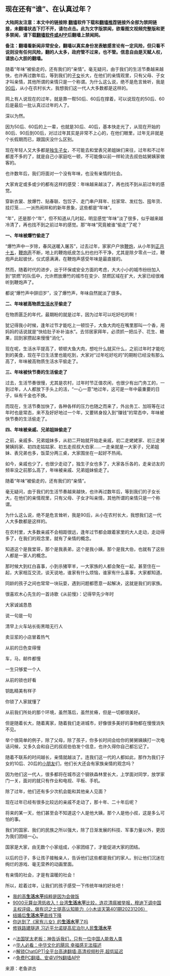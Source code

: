  <!-- 面包屑导航 --> <h2>现在还有“谁”、在认真过年？</h2> <p class="notice"><b>大陆网友注意：本文中的链接除 <a href="https://github.com/bannedbook/fanqiang" >翻墙</a>软件下载和<a href="https://github.com/killgcd/justmysocks/blob/master/README.md">翻墙推荐</a>链接外全部为禁网链接，未翻墙状态下打不开，请勿点击。此为文字版禁闻，欲看图文视频完整版和更多禁闻，请下载<a href="https://github.com/bannedbook/fanqiang">翻墙软件或APP</a>后翻墙上禁闻网。</p><p>备注：翻墙看新闻非常安全，翻墙以真实身份发表敏感言论有一定风险，但只看不说则没有任何风险，翻的人太多，政府管不过来，也不管。信息自由是天赋人权，请放心大胆的翻墙。</b></p>  <div class="entry"> <p id="summary">随着“年味”被偷走的，还有我们的“亲情”。毫无疑问，由于我们的生活节奏越来越快，也许再过数年后，等到我们的<a href="https://www.bannedbook.org/bnews/tag/%E5%AD%90%E5%A5%B3/" class="st_tag internal_tag" rel="tag" title="标签 子女 下的日志">子女</a>长大，在他们的亲情观里，只有父母、子女才叫亲情，其他所谓的亲情只是一个称谓。为什么这么说，绝不是危言耸听，我是<a href="https://www.bannedbook.org/bnews/tag/90%e5%90%8e/" class="st_tag internal_tag" rel="tag" title="标签 90后 下的日志">90后</a>，从小在农村长大，我想我们这一代人大多数都是这样的。</p> <p id="conimg">网上有人说现在的过年，就是靠一帮50后、60后在撑着，可以说现在的50后、60后是最后一批认真过过年的人了。</p> <p>深以为然。</p> <p>因为50后、60后的上一辈，也就是30后、40后，基本快走光了，从现在开始的80后、90后到00后，对过过年其实是非常不上心的，在他们眼里，过年无非就是个长假期而已，跟国庆没什么区别。</p> <p>现在年轻人又大多都是<a href="https://www.bannedbook.org/bnews/tag/%E7%8B%AC%E7%94%9F%E5%AD%90%E5%A5%B3/" class="st_tag internal_tag" rel="tag" title="标签 独生子女 下的日志">独生子女</a>，不可能去和堂表兄弟姐妹们来往，过年和不过年都差不多的了，就是自己小家庭吃一顿，不可能像以前一样轮流去叔伯姑舅姨家做客的。</p> <p>也许数年后，我们将面对一个没有年味，也没有亲情的社会。</p> <p>大家肯定或多或少的都有这样的感受：年味越来越淡了，再也找不到从前过年的感觉。</p> <p>穿新衣裳、放爆竹、贴春联、包饺子、走门串户拜年、拉家常、发红包、囤年货、挂灯笼……一派热闹祥和的新年景象，这些都是“年味”。</p> <p>“年”，还是那个“年”，但不知道从几时起，明显感觉“年味”淡了很多，似乎越来越冷清了，再也找不到之前过年的感觉。那“年味”究竟被谁“偷走”了呢？</p> <p><strong>一、年味被爆竹偷走了</strong></p> <p>“爆竹声中一岁除，春风送暖入屠苏”，过去过年，家家户户放<a href="https://www.bannedbook.org/bnews/tag/%E9%9E%AD%E7%82%AE/" class="st_tag internal_tag" rel="tag" title="标签 鞭炮 下的日志">鞭炮</a>，从小年到<a href="https://www.bannedbook.org/bnews/tag/%E6%AD%A3%E6%9C%88%E5%8D%81%E4%BA%94/" class="st_tag internal_tag" rel="tag" title="标签 正月十五 下的日志">正月十五</a>，<a href="https://www.bannedbook.org/bnews/tag/%E9%9E%AD%E7%82%AE%E5%A3%B0/" class="st_tag internal_tag" rel="tag" title="标签 鞭炮声 下的日志">鞭炮声</a>不断，地上的鞭炮纸皮怎么扫也扫不干净，尤其是除夕零点一过，鞭炮声此起彼伏，仪式感满满，在鞭炮声感受年味是最直接的。</p> <p>然而，随着时代的进步，出于环保或安全方面的考虑，大大小小的城市纷纷加入到“禁燃”的队伍中，允许燃放爆竹的城市在变少、禁燃区域在扩大，大家已经很难听到鞭炮声了。</p> <p>都说“爆竹声中辞旧岁”，没了爆竹声，年味自然就淡了很多。</p> <p><strong>二、年味被高物质<a href="https://www.bannedbook.org/bnews/tag/%E7%94%9F%E6%B4%BB%E6%B0%B4%E5%B9%B3/" class="st_tag internal_tag" rel="tag" title="标签 生活水平 下的日志">生活水平</a>偷走了</strong></p> <p>在物质匮乏的年代，最期盼的就是过年，因为过年可以吃好吃的啊！</p> <p>犹记得我小时候，逢年过节才能吃上一顿饺子，大鱼大肉吃在嘴里那叫一个香，用妈妈的话说就是“快给肚子补补油水”。去邻居家拜年，必须抓一把瓜子、花生、糖果，回到家攒起来慢慢“消化”。</p> <p>现在呢，生活水平提高了，顿顿大鱼大肉，想吃什么就买什么，之前过年时才能吃到的美食，现在平日生活里也能吃到，大家对“过年吃好吃的”的期盼已经没有那么高了，年味被高物质生活水平偷走了。</p> <p><strong>三、年味被快节奏的生活偷走了</strong></p> <p>过去，生活节奏很慢，尤其是农村，过年时节正值农闲，也很少有出门务工的，一到过年，人人都放下手头上的活，“一心一意”地过年，这可是一年中最重要的日子，纵有千金也不换。</p> <p>而现在，生活节奏加快了，各种各样的压力也随之而来了，外出务工、加班等在过年时也是常态，来不及好好地过一个年，又要转身投入到“赚钱”的常态中，年味被快节奏的生活偷走了。</p> <p><strong>四、年味被亲戚、兄弟姐妹偷走了</strong></p> <p>之前，亲戚多、兄弟姐妹多，从初二开始就开始走亲戚，初二走姥姥家、初三走舅舅姨妈家、初四走姑姑家、初五走叔叔大伯家……一走亲就是一大家子，兄弟姐妹、表兄弟也多，饭菜分两三桌，大家围坐在一起好不热闹。</p> <p>如今，亲戚也少了，也很少走动了，独生子女也多了，大家各乐各的，走亲访友的频率没之前那么高了，年味被亲戚、兄弟姐妹偷走了。</p> <p>随着“年味”被偷走的，还有我们的“亲情”。</p> <p>毫无疑问，由于我们的生活节奏越来越快，也许再过数年后，等到我们的子女长大，在他们的亲情观里，只有父母、子女才叫亲情，其他所谓的亲情只是一个称谓。</p> <p>为什么这么说，绝不是危言耸听，我是90后，从小在农村长大，我想我们这一代人大多数都是这样的。</p>  <p>在农村里，大多数亲戚不会相距很远，逢年过节都会跟着家里的大人走动，走动得多了，在我们的观念里，就有了亲情的概念。</p> <p>知道这个是我堂哥，那个是我表弟，这个是我小姨，那个是我大伯，也就有了这些人都是一家人的概念。</p> <p>那时候大到红白喜事，小到杀猪宰羊，一大家族的人都会聚在一起，甚至住在一起，大家相互交流，谈天说地，谁家有什么烦恼，谁家有什么喜事，大家都知道。</p> <p>同龄的孩子之间也常常一块玩耍，遇到问题都愿意一起解决，这就是我们的家族。</p> <p>很喜欢木心先生的一首诗歌《从前慢》：记得早先少年时</p> <p>大家诚诚恳恳</p> <p>说一句是一句</p> <p>清早上火车站长街黑暗无行人</p> <p>卖豆浆的小店冒着热气</p> <p>从前的日色变得慢</p> <p>车，马，邮件都慢</p> <p>一生只够爱一个人</p> <p>从前的锁也好看</p>  <p>钥匙精美有样子</p> <p>你锁了人家就懂了</p> <p>从前我们所处的那个环境，虽然落后，虽然贫瘠，但是一切都很美好。</p> <p>但是随着长大，随着离家，随着我们走进城市，好像很多美好的事物都在慢慢消失不见。</p> <p>举个很简单的例子，除了父母，除了孩子，你多长时间会给你的舅舅姨姨打一次电话问候，又多久会和自己的叔叔伯伯发个信息，也许久得你自己都忘记了。</p> <p>随着不联系的时间越长，亲情就越淡了。连我们这一代的人都如此，那作为我们子女的10后、20后的<a href="https://www.bannedbook.org/bnews/tag/%E5%B0%8F%E6%9C%8B%E5%8F%8B/" class="st_tag internal_tag" rel="tag" title="标签 小朋友 下的日志">小朋友</a>们，他们长大还会有家族亲情的观念吗？</p> <p>因为他们这一代人，很多都将在城市这个钢铁森林里长大，上学面对同学，放学家门一关，面对的就只有作业和电视、平板、手机。</p> <p>除了过年，他们还有多少次机会能和其他亲人见面？</p> <p>现在过年已经有很多比较远的亲戚不走动了，那十年、二十年后呢？</p> <p>将来的某一天，他们甚至会不知道这个人是他大姨，那个人是他小叔，这是多么可怕的事。</p> <p>我们的国家、我们的民族之所以强大，除了日渐发展的科技、军事力量以外，更因为我们团结一心。</p> <p>国家是大家，由无数个小家组成，小家团结了，才能促进大家的团结。</p> <p>以后的日子，多让孩子接触亲人，告诉他们这些都是我们的家人。别让他们沉迷在绚烂的游戏、毫无营养的动画里面。</p>  <p>有亲情的社会，才是有温暖的社会！</p> <p>所以，趁着过年，让我们的孩子感受一下传统年味的好处吧！</p> <!--<div id="taboola-mid-1"></div>--><ul class='op-related-articles' title='相关阅读'> <li><a href='https://www.bannedbook.org/bnews/lifebaike/20240127/1993497.html' target='_blank'>我的高<b>生活水平</b>纯粹是因为会做饭</a></li> <li><a href='https://www.bannedbook.org/bnews/sohnews/20231206/1970535.html' target='_blank'>9000元算台湾低收入！台湾<b>生活水平</b>比较，连花清瘟被举报，穆迪下调中国主权评级，做有识之士提高认知能力（小木谈天第401期20231206）</a></li> <li><a href='https://www.bannedbook.org/bnews/lifebaike/20230615/1896693.html' target='_blank'>结婚后<b>生活水平</b>直线下降</a></li> <li><a href='https://www.bannedbook.org/bnews/ssgc/20220827/1777187.html' target='_blank'>你达到了《家有儿女》的<b>生活水平</b>了吗</a></li> <li><a href='https://www.bannedbook.org/bnews/baitai/20191014/1206858.html' target='_blank'>修铁路建隧道 习近平允诺提高尼泊尔人民<b>生活水平</b></a></li> </ul> <ul class="texttj"> <li>🔥<a href="https://www.bannedbook.org/bnews/ssgc/20230219/1850782.html" target="_blank">法国犹太老板：神告诉我们，只有一位中国人能救人类</a></li> <li>🔥<a href="https://www.bannedbook.org/bnews/comments/20220220/1694796.html" target="_blank">华人必看：中华文化的飓风 幸福感无法描述</a></li> <li>🔥<a href="https://github.com/bannedbook/fanqiang/wiki/V2ray%E6%9C%BA%E5%9C%BA" target="_blank">解锁ChatGPT|全平台高速翻墙:高清视频秒开,超低延迟</a></li> <li>🔥<a href="https://github.com/bannedbook/fanqiang/wiki/%E7%A6%81%E9%97%BB%E7%BD%91%E5%AE%89%E5%8D%93%E7%BF%BB%E5%A2%99%E6%96%B0%E9%97%BBAPP" target="_blank">免费PC翻墙、安卓VPN翻墙APP</a></li> </ul><p class="src-info">来源：老鱼讲古 </p><a name='sharetosocial'></a> <div style="margin-bottom:5px;padding-bottom:5px;clear:both"> <div id="archive-pix-1" class="banner-ads"> <!-- AuctionX Display platform tag START --> <div id="27602x728x90x621x_ADSLOT1" clicktrack="%%CLICK_URL_ESC%%"></div>  <!-- AuctionX Display platform tag END --> </div> <div id="archive-pix-2" class="banner-ads"> <!-- AuctionX Display platform tag START --> <div id="27556x300x250x621x_ADSLOT1" clicktrack="%%CLICK_URL_ESC%%" style="margin:0 auto;text-align:center"></div>  <!-- AuctionX Display platform tag END --> </div> </div>  <div id="archive-pix-1" class="banner-ads"> <!-- AuctionX Display platform tag START --> <div id="27603x728x90x621x_ADSLOT1" clicktrack="%%CLICK_URL_ESC%%"></div>  <!-- AuctionX Display platform tag END --> </div> </div><!--END ENTRY--> 